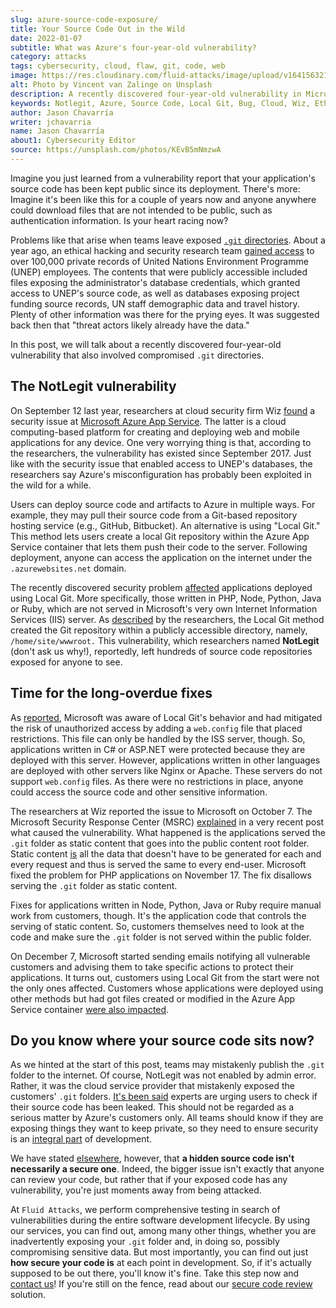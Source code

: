 ```yaml
---
slug: azure-source-code-exposure/
title: Your Source Code Out in the Wild
date: 2022-01-07
subtitle: What was Azure's four-year-old vulnerability?
category: attacks
tags: cybersecurity, cloud, flaw, git, code, web
image: https://res.cloudinary.com/fluid-attacks/image/upload/v1641563215/blog/azure-source-code-exposure/cover_azure.webp
alt: Photo by Vincent van Zalinge on Unsplash
description: A recently discovered four-year-old vulnerability in Microsoft's Azure App Service has been keeping the source codes of customer applications public.
keywords: Notlegit, Azure, Source Code, Local Git, Bug, Cloud, Wiz, Ethical Hacking, Pentesting
author: Jason Chavarría
writer: jchavarria
name: Jason Chavarría
about1: Cybersecurity Editor
source: https://unsplash.com/photos/KEvB5mNmzwA
---
```


Imagine you just learned from a vulnerability report
that your application's source code has been kept public since its deployment.
There's more:
Imagine it's been like this for a couple of years now
and anyone anywhere could download files that are not intended to be public,
such as authentication information.
Is your heart racing now?

Problems like that arise when teams leave exposed [`.git` directories](https://gaurav5430.medium.com/web-security-exposed-git-folder-in-production-51ad9484dee0).
About a year ago,
an ethical hacking and security research team [gained access](https://www.bleepingcomputer.com/news/security/united-nations-data-breach-exposed-over-100k-unep-staff-records/)
to over 100,000 private records of United Nations Environment Programme (UNEP)
employees.
The contents that were publicly accessible included files
exposing the administrator's database credentials,
which granted access to UNEP's source code,
as well as databases exposing project funding source records,
UN staff demographic data
and travel history.
Plenty of other information was there for the prying eyes.
It was suggested back then that "threat actors likely already have the data."

In this post,
we will talk about a recently discovered four-year-old vulnerability
that also involved compromised `.git` directories.

## The NotLegit vulnerability

On September 12 last year,
researchers at cloud security firm Wiz [found](https://blog.wiz.io/azure-app-service-source-code-leak/)
a security issue at [Microsoft Azure App Service](https://azure.microsoft.com/en-us/services/app-service/#overview).
The latter is a cloud computing-based platform for creating
and deploying web and mobile applications for any device.
One very worrying thing is that,
according to the researchers,
the vulnerability has existed since September 2017.
Just like with the security issue that enabled access to UNEP's databases,
the researchers say
Azure's misconfiguration has probably been exploited in the wild for a while.

Users can deploy source code and artifacts to Azure in multiple ways.
For example,
they may pull their source code from a Git-based repository hosting service
(e.g., GitHub, Bitbucket).
An alternative is using "Local Git."
This method lets users create a local Git repository
within the Azure App Service container
that lets them push their code to the server.
Following deployment,
anyone can access the application on the internet
under the `.azurewebsites.net` domain.

The recently discovered security problem [affected](https://msrc-blog.microsoft.com/2021/12/22/azure-app-service-linux-source-repository-exposure/)
applications deployed using Local Git.
More specifically,
those written in PHP, Node, Python, Java or Ruby,
which are not served
in Microsoft's very own Internet Information Services (IIS) server.
As [described](https://blog.wiz.io/azure-app-service-source-code-leak/)
by the researchers,
the Local Git method created the Git repository
within a publicly accessible directory,
namely,
`/home/site/wwwroot.`
This vulnerability,
which researchers named **NotLegit** (don't ask us why\!),
reportedly,
left hundreds of source code repositories exposed for anyone to see.

## Time for the long-overdue fixes

As [reported](https://blog.wiz.io/azure-app-service-source-code-leak/),
Microsoft was aware of Local Git's behavior
and had mitigated the risk of unauthorized access
by adding a `web.config` file that placed restrictions.
This file can only be handled by the ISS server, though.
So,
applications written in C# or ASP.NET were protected
because they are deployed with this server.
However,
applications written in other languages are deployed with other servers
like Nginx or Apache.
These servers do not support `web.config` files.
As there were no restrictions in place,
anyone could access the source code and other sensitive information.

The researchers at Wiz reported the issue to Microsoft on October 7.
The Microsoft Security Response Center (MSRC) [explained](https://msrc-blog.microsoft.com/2021/12/22/azure-app-service-linux-source-repository-exposure/)
in a very recent post what caused the vulnerability.
What happened is the applications served the `.git` folder as static content
that goes into the public content root folder.
Static content [is](https://stackoverflow.com/a/37320839)
all the data that doesn't have to be generated for each and every request
and thus is served the same to every end-user.
Microsoft fixed the problem for PHP applications on November 17.
The fix disallows serving the `.git` folder as static content.

Fixes for applications written in Node, Python, Java or Ruby
require manual work from customers, though.
It's the application code that controls the serving of static content.
So,
customers themselves need to look at the code
and make sure the `.git` folder is not served within the public folder.

On December 7,
Microsoft started sending emails notifying all vulnerable customers
and advising them to take specific actions to protect their applications.
It turns out,
customers using Local Git from the start were not the only ones affected.
Customers whose applications were deployed using other methods
but had got files created or modified in the Azure App Service container
[were also impacted](https://msrc-blog.microsoft.com/2021/12/22/azure-app-service-linux-source-repository-exposure/).

## Do you know where your source code sits now?

As we hinted at the start of this post,
teams may mistakenly publish the `.git` folder to the internet.
Of course,
NotLegit was not enabled by admin error.
Rather,
it was the cloud service provider
that mistakenly exposed the customers' `.git` folders.
[It's been said](https://malware.guide/article/notlegit-vulnerability-azure-app-service-makes-source-code-public/)
experts are urging users to check if their source code has been leaked.
This should not be regarded as a serious matter by Azure's customers only.
All teams should know if they are exposing things they want to keep private,
so they need to ensure security is an [integral part](../devsecops-concept/)
of development.

We have stated [elsewhere](../oss-security/),
however,
that **a hidden source code isn't necessarily a secure one**.
Indeed,
the bigger issue isn't exactly that anyone can review your code,
but rather
that if your exposed code has any vulnerability,
you're just moments away from being attacked.

At `Fluid Attacks`,
we perform comprehensive testing
in search of vulnerabilities during the entire software development lifecycle.
By using our services,
you can find out,
among many other things,
whether you are inadvertently exposing your `.git` folder and,
in doing so,
possibly compromising sensitive data.
But most importantly,
you can find out just **how secure your code is**
at each point in development.
So,
if it's actually supposed to be out there,
you'll know it's fine.
Take this step now and
[contact us](../../contact-us/)\!
If you're still on the fence,
read about our
[secure code review](../../solutions/secure-code-review/) solution.
